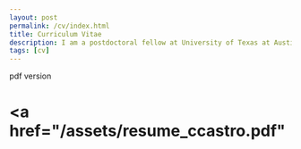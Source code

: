 ```yaml
---
layout: post
permalink: /cv/index.html
title: Curriculum Vitae
description: I am a postdoctoral fellow at University of Texas at Austin.
tags: [cv]
---
```


pdf version
# <a href="/assets/resume_ccastro.pdf" </a>




